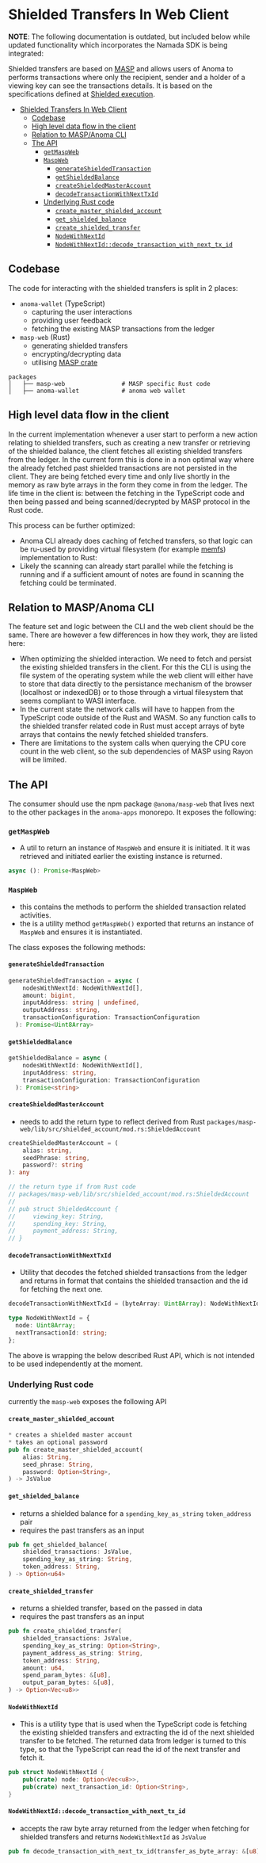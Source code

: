 # Shielded Transfers In Web Client

**NOTE**: The following documentation is outdated, but included below while updated functionality which incorporates the Namada SDK is being integrated:

Shielded transfers are based on [MASP](https://github.com/anoma/masp) and allows users of Anoma to performs transactions where only the recipient, sender and a holder of a viewing key can see the transactions details. It is based on the specifications defined at [Shielded execution](../../ledger/shielded-execution/masp.md).

- [Shielded Transfers In Web Client](#shielded-transfers-in-web-client)
  - [Codebase](#codebase)
  - [High level data flow in the client](#high-level-data-flow-in-the-client)
  - [Relation to MASP/Anoma CLI](#relation-to-maspanoma-cli)
  - [The API](#the-api)
    - [`getMaspWeb`](#getmaspweb)
    - [`MaspWeb`](#maspweb)
      - [`generateShieldedTransaction`](#generateshieldedtransaction)
      - [`getShieldedBalance`](#getshieldedbalance)
      - [`createShieldedMasterAccount`](#createshieldedmasteraccount)
      - [`decodeTransactionWithNextTxId`](#decodetransactionwithnexttxid)
    - [Underlying Rust code](#underlying-rust-code)
      - [`create_master_shielded_account`](#create_master_shielded_account)
      - [`get_shielded_balance`](#get_shielded_balance)
      - [`create_shielded_transfer`](#create_shielded_transfer)
      - [`NodeWithNextId`](#nodewithnextid)
      - [`NodeWithNextId::decode_transaction_with_next_tx_id`](#nodewithnextiddecode_transaction_with_next_tx_id)

## Codebase

The code for interacting with the shielded transfers is split in 2 places:

- `anoma-wallet` (TypeScript)
  - capturing the user interactions
  - providing user feedback
  - fetching the existing MASP transactions from the ledger
- `masp-web` (Rust)
  - generating shielded transfers
  - encrypting/decrypting data
  - utilising [MASP crate](https://github.com/anoma/masp)

```
packages
│   ├── masp-web                # MASP specific Rust code
│   ├── anoma-wallet            # anoma web wallet
```

## High level data flow in the client

In the current implementation whenever a user start to perform a new action relating to shielded transfers, such as creating a new transfer or retrieving of the shielded balance, the client fetches all existing shielded transfers from the ledger. In the current form this is done in a non optimal way where the already fetched past shielded transactions are not persisted in the client. They are being fetched every time and only live shortly in the memory as raw byte arrays in the form they come in from the ledger. The life time in the client is: between the fetching in the TypeScript code and then being passed and being scanned/decrypted by MASP protocol in the Rust code.

This process can be further optimized:

- Anoma CLI already does caching of fetched transfers, so that logic can be ru-used by providing virtual filesystem (for example [memfs](https://github.com/streamich/memfs#readme)) implementation to Rust:
- Likely the scanning can already start parallel while the fetching is running and if a sufficient amount of notes are found in scanning the fetching could be terminated.

## Relation to MASP/Anoma CLI

The feature set and logic between the CLI and the web client should be the same. There are however a few differences in how they work, they are listed here:

- When optimizing the shielded interaction. We need to fetch and persist the existing shielded transfers in the client. For this the CLI is using the file system of the operating system while the web client will either have to store that data directly to the persistance mechanism of the browser (localhost or indexedDB) or to those through a virtual filesystem that seems compliant to WASI interface.
- In the current state the network calls will have to happen from the TypeScript code outside of the Rust and WASM. So any function calls to the shielded transfer related code in Rust must accept arrays of byte arrays that contains the newly fetched shielded transfers.
- There are limitations to the system calls when querying the CPU core count in the web client, so the sub dependencies of MASP using Rayon will be limited.

## The API

The consumer should use the npm package `@anoma/masp-web` that lives next to the other packages in the `anoma-apps` monorepo. It exposes the following:

### `getMaspWeb`

- A util to return an instance of `MaspWeb` and ensure it is initiated. It it was retrieved and initiated earlier the existing instance is returned.

```ts
async (): Promise<MaspWeb>
```

### `MaspWeb`

- this contains the methods to perform the shielded transaction related activities.
- the is a utility method `getMaspWeb()` exported that returns an instance of `MaspWeb` and ensures it is instantiated.

The class exposes the following methods:

#### `generateShieldedTransaction`

```ts
generateShieldedTransaction = async (
    nodesWithNextId: NodeWithNextId[],
    amount: bigint,
    inputAddress: string | undefined,
    outputAddress: string,
    transactionConfiguration: TransactionConfiguration
  ): Promise<Uint8Array>
```

#### `getShieldedBalance`

```ts
getShieldedBalance = async (
    nodesWithNextId: NodeWithNextId[],
    inputAddress: string,
    transactionConfiguration: TransactionConfiguration
  ): Promise<string>
```

#### `createShieldedMasterAccount`

- needs to add the return type to reflect derived from Rust `packages/masp-web/lib/src/shielded_account/mod.rs:ShieldedAccount`

```ts
createShieldedMasterAccount = (
    alias: string,
    seedPhrase: string,
    password?: string
): any

// the return type if from Rust code
// packages/masp-web/lib/src/shielded_account/mod.rs:ShieldedAccount
//
// pub struct ShieldedAccount {
//     viewing_key: String,
//     spending_key: String,
//     payment_address: String,
// }
```

#### `decodeTransactionWithNextTxId`

- Utility that decodes the fetched shielded transactions from the ledger and returns in format that contains the shielded transaction and the id for fetching the next one.

```ts
decodeTransactionWithNextTxId = (byteArray: Uint8Array): NodeWithNextId

type NodeWithNextId = {
  node: Uint8Array;
  nextTransactionId: string;
};
```

The above is wrapping the below described Rust API, which is not intended to be used independently at the moment.

### Underlying Rust code

currently the `masp-web` exposes the following API

#### `create_master_shielded_account`

```rust
* creates a shielded master account
* takes an optional password
pub fn create_master_shielded_account(
    alias: String,
    seed_phrase: String,
    password: Option<String>,
) -> JsValue
```

#### `get_shielded_balance`

- returns a shielded balance for a `spending_key_as_string` `token_address` pair
- requires the past transfers as an input

```rust
pub fn get_shielded_balance(
    shielded_transactions: JsValue,
    spending_key_as_string: String,
    token_address: String,
) -> Option<u64>
```

#### `create_shielded_transfer`

- returns a shielded transfer, based on the passed in data
- requires the past transfers as an input

```rust
pub fn create_shielded_transfer(
    shielded_transactions: JsValue,
    spending_key_as_string: Option<String>,
    payment_address_as_string: String,
    token_address: String,
    amount: u64,
    spend_param_bytes: &[u8],
    output_param_bytes: &[u8],
) -> Option<Vec<u8>>
```

#### `NodeWithNextId`

- This is a utility type that is used when the TypeScript code is fetching the existing shielded transfers and extracting the id of the next shielded transfer to be fetched. The returned data from ledger is turned to this type, so that the TypeScript can read the id of the next transfer and fetch it.

```rust
pub struct NodeWithNextId {
    pub(crate) node: Option<Vec<u8>>,
    pub(crate) next_transaction_id: Option<String>,
}
```

#### `NodeWithNextId::decode_transaction_with_next_tx_id`

- accepts the raw byte array returned from the ledger when fetching for shielded transfers and returns `NodeWithNextId` as `JsValue`

```rust
pub fn decode_transaction_with_next_tx_id(transfer_as_byte_array: &[u8]) -> JsValue
```

